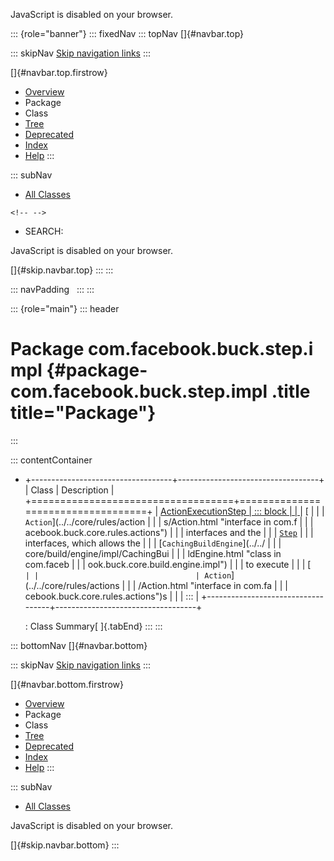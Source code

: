 <div>

JavaScript is disabled on your browser.

</div>

::: {role="banner"}
::: fixedNav
::: topNav
[]{#navbar.top}

::: skipNav
[Skip navigation links](#skip.navbar.top "Skip navigation links")
:::

[]{#navbar.top.firstrow}

-   [Overview](../../../../../index.html)
-   Package
-   Class
-   [Tree](package-tree.html)
-   [Deprecated](../../../../../deprecated-list.html)
-   [Index](../../../../../index-all.html)
-   [Help](../../../../../help-doc.html)
:::

::: subNav
-   [All Classes](../../../../../allclasses.html)

```{=html}
<!-- -->
```
-   SEARCH:

<div>

<div>

JavaScript is disabled on your browser.

</div>

</div>

[]{#skip.navbar.top}
:::
:::

::: navPadding
 
:::
:::

::: {role="main"}
::: header
# Package com.facebook.buck.step.impl {#package-com.facebook.buck.step.impl .title title="Package"}
:::

::: contentContainer
-   +-----------------------------------+-----------------------------------+
    | Class                             | Description                       |
    +===================================+===================================+
    | [ActionExecutionStep              | ::: block                         |
    | ](ActionExecutionStep.html "class | This is an adaptor between the    |
    |  in com.facebook.buck.step.impl") | [                                 |
    |                                   | `Action`](../../core/rules/action |
    |                                   | s/Action.html "interface in com.f |
    |                                   | acebook.buck.core.rules.actions") |
    |                                   | interfaces and the                |
    |                                   | [`Step`](../Step.html "inte       |
    |                                   | rface in com.facebook.buck.step") |
    |                                   | interfaces, which allows the      |
    |                                   | [`CachingBuildEngine`](../../     |
    |                                   | core/build/engine/impl/CachingBui |
    |                                   | ldEngine.html "class in com.faceb |
    |                                   | ook.buck.core.build.engine.impl") |
    |                                   | to execute                        |
    |                                   | [`                                |
    |                                   | Action`](../../core/rules/actions |
    |                                   | /Action.html "interface in com.fa |
    |                                   | cebook.buck.core.rules.actions")s |
    |                                   | :::                               |
    +-----------------------------------+-----------------------------------+

    : Class Summary[ ]{.tabEnd}
:::
:::

::: bottomNav
[]{#navbar.bottom}

::: skipNav
[Skip navigation links](#skip.navbar.bottom "Skip navigation links")
:::

[]{#navbar.bottom.firstrow}

-   [Overview](../../../../../index.html)
-   Package
-   Class
-   [Tree](package-tree.html)
-   [Deprecated](../../../../../deprecated-list.html)
-   [Index](../../../../../index-all.html)
-   [Help](../../../../../help-doc.html)
:::

::: subNav
-   [All Classes](../../../../../allclasses.html)

<div>

<div>

JavaScript is disabled on your browser.

</div>

</div>

[]{#skip.navbar.bottom}
:::
